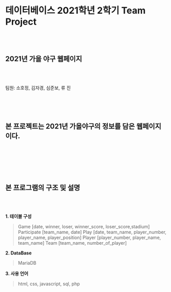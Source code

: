 # 데이터베이스 2021학년 2학기 Team Project
</br>
</br>

## 2021년 가을 야구 웹페이지
</br>
</br>

팀원: 소호정, 김자경, 심준보, 류 진

</br>
</br>
</br>

본 프로젝트는 2021년 가을야구의 정보를 담은 웹페이지이다.
</br>
</br>
</br>
------------
</br>
</br>

## 본 프로그램의 구조 및 설명
</br>
</br>

**1. 테이블 구성**
> Game [date, winner, loser, winner_score, loser_score,stadium]
> Participate [team_name, date]
> Play [date, team_name, player_number, player_name, player_position]
> Player [player_number, player_name, team_name]
> Team [team_name, number_of_player]    


**2. DataBase**
> MariaDB    


**3. 사용 언어**
> html, css, javascript, sql, php
 
 
